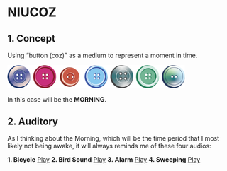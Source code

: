 # NIUCOZ
## 1. Concept
Using “button (coz)” as a medium to represent a moment in time.

<img src="niucoz_1.png" alt="niucoz" width="400"/>

In this case will be the **MORNING**.


## 2. Auditory
As I thinking about the Morning, which will be the time period that I most likely not being awake, it will always reminds me of these four audios:


**1. Bicycle**
[Play](bicycle.mov)
**2. Bird Sound**
[Play](birdsong.mov)
**3. Alarm**
[Play](alarm.mov)
**4. Sweeping**
[Play](sweep.mov)
